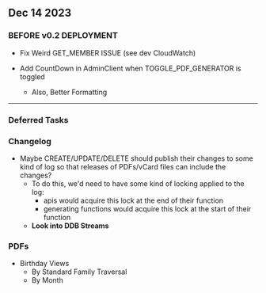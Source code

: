 ## Dec 14 2023

### BEFORE v0.2 DEPLOYMENT

- Fix Weird GET_MEMBER ISSUE (see dev CloudWatch)

- Add CountDown in AdminClient when TOGGLE_PDF_GENERATOR is toggled

    - Also, Better Formatting

---

### Deferred Tasks

### Changelog

- Maybe CREATE/UPDATE/DELETE should publish their changes to some kind of log so that releases of PDFs/vCard files can
  include the changes?
    - To do this, we'd need to have some kind of locking applied to the log:
        - apis would acquire this lock at the end of their function
        - generating functions would acquire this lock at the start of their function
    - **Look into DDB Streams**

### PDFs

- Birthday Views
    - By Standard Family Traversal
    - By Month

